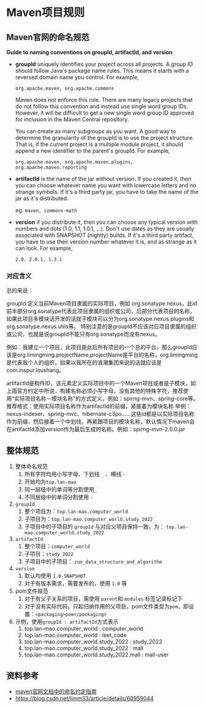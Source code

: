 # Maven项目规则

## Maven官网的命名规范

**Guide to naming conventions on groupId, artifactId, and version**

- **groupId** uniquely identifies your project across all projects. A group ID should follow Java's package name rules. This means it starts with a reversed domain name you control. For example,

    `org.apache.maven, org.apache.commons`

    Maven does not enforce this rule. There are many legacy projects that do not follow this convention and instead use single word group IDs. However, it will be difficult to get a new single word group ID approved for inclusion in the Maven Central repository.

    You can create as many subgroups as you want. A good way to determine the granularity of the groupId is to use the project structure. That is, if the current project is a multiple module project, it should append a new identifier to the parent's groupId. For example,

    `org.apache.maven, org.apache.maven.plugins, org.apache.maven.reporting`

- **artifactId** is the name of the jar without version. If you created it, then you can choose whatever name you want with lowercase letters and no strange symbols. If it's a third party jar, you have to take the name of the jar as it's distributed.

    eg. `maven, commons-math`

- **version** if you distribute it, then you can choose any typical version with numbers and dots (1.0, 1.1, 1.0.1, ...). Don't use dates as they are usually associated with SNAPSHOT (nightly) builds. If it's a third party artifact, you have to use their version number whatever it is, and as strange as it can look. For example,

    `2.0, 2.0.1, 1.3.1`

### 对应含义

总的来说：

groupId:定义当前Maven项目隶属的实际项目，例如 org.sonatype.nexus，此id前半部分org.sonatype代表此项目隶属的组织或公司，后部分代表项目的名称，如果此项目多模块话开发的话就子模块可以分为org.sonatype.nexus.plugins和org.sonatype.nexus.utils等。 特别注意的是groupId不应该对应项目隶属的组织或公司，也就是说groupId不能只有org.sonatype而没有nexus。

例如：我建立一个项目，此项目是此后所有项目的一个总的平台，那么groupId应该是org.limingming.projectName,projectName是平台的名称，org.limingming是代表我个人的组织，如果以我所在的浪潮集团来说的话就应该是com.inspur.loushang。

artifactId是构件ID，该元素定义实际项目中的一个Maven项目或者是子模块，如上面官方约定中所说，构建名称必须小写字母，没有其他的特殊字符，推荐使用“实际项目名称－模块名称”的方式定义，例如：spirng-mvn、spring-core等。
推荐格式：使用实际项目名称作为artifactId的前缀，紧接着为模块名称
举例：nexus-indexer、spring-mvc、hibernate-c3po……这些id都是以实际项目名称作为前缀，然后接着一个中划线，再紧跟项目的模块名称，默认情况下maven会在artifactId添加version作为最后生成的名称。例如：spirng-mvn-2.0.0.jar

## 整体规范

1. 整体命名规范
   1. 所有字符均用小写字母、下划线 `_` 、横线 `-`
   2. 开始均为`top.lan-mao`
   3. 同一层级中的单词等分割使用`_`
   4. 不同层级中的单词分割使用 `-`
2. `groupId`
   1. 整个项目为：`top.lan-mao.computer_world`
   2. 子项目为：`top.lan-mao.computer_world.study_2022`
   3. 子项目中的子项目的 `groupId` 与对应父项目保持一致，为： `top.lan-mao.computer_world.study_2022`
3. `artifactId`
   1. 整个项目：`computer_world`
   2. 子项目：`study_2022`
   3. 子项目中的子项目： `zuo_data_structure_and_algorithm`
4. `version`
   1. 默认均使用 `1.0-SNAPSHOT`
   2. 对于有版本需求，需要发布的，使用 `1.0` 等
5. pom文件规范
   1. 对于有父子关系的项目，需使用 `parent`和 `modules` 标签记录标记下
   2. 对于没有实际代码，只起归纳作用的父项目，pom文件类型为`pom`，即设置：`<packaging>pom</packaging>`
6. 示例，使用`groupId : artifactId`方式表示
   1. top.lan-mao.computer_world : computer_world
   2. top.lan-mao.computer_world : leet_code
   3. top.lan-mao.computer_world.study_2022 : study_2022
   4. top.lan-mao.computer_world.study_2022 : mall
   5. top.lan-mao.computer_world.study_2022.mall : mall-user



## 资料参考

- [maven官网文档中的命名约定指南](https://maven.apache.org/guides/mini/guide-naming-conventions.html)
- <https://blog.csdn.net/limm33/article/details/60959044>